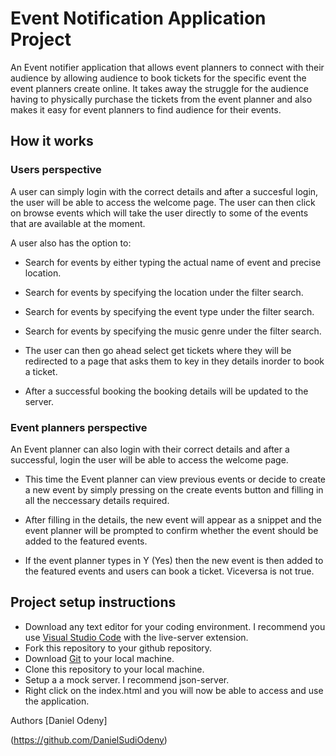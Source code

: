# Event Notification Application Project

An Event notifier application that allows event planners to connect with their audience by allowing audience to book tickets for the specific event the event planners create online.
It takes away the struggle for the audience having to physically purchase the tickets from the event planner and also makes it easy for event planners to find audience for their events.

## How it works

### Users perspective

A user can simply login with the correct details and after a succesful login, the user will be able to access the welcome page.
The user can then click on browse events which will take the user directly to some of the events that are available at the moment.

A user also has the option to:

* Search for events by either typing the actual name of event and precise location.
* Search for events by specifying the location under the filter search.
* Search for events by specifying the event type under the filter search.
* Search for events by specifying the music genre under the filter search.

* The user can then go ahead select get tickets where they will be redirected to a page that asks them to key in they details inorder to book a ticket.
* After a successful booking the booking details will be updated to the server.

### Event planners perspective

An Event planner can also login with their correct details and after a successful, login the user will be able to access the welcome page.

* This time the Event planner can view previous events or decide to create a new event by simply pressing on the create events button and filling in all the neccessary details required.

* After filling in the details, the new event will appear as a snippet and the event planner will be prompted to confirm whether the event should be added to the featured events.
* If the event planner types in Y (Yes) then the new event is then added to the featured events and users can book a ticket.  Viceversa is not true.

## Project setup instructions

* Download any text editor for your coding environment. I recommend you use [Visual Studio Code](https://visualstudio.microsoft.com/downloads/) with the live-server extension.
* Fork this repository to your github repository.
* Download [Git](https://git-scm.com/book/en/v2/Getting-Started-Installing-Git) to your local machine.
* Clone this repository to your local machine.
* Setup a a mock server. I recommend json-server.
* Right click on the index.html and you will now be able to access and use the application.

Authors
[Daniel Odeny]

(<https://github.com/DanielSudiOdeny>)
